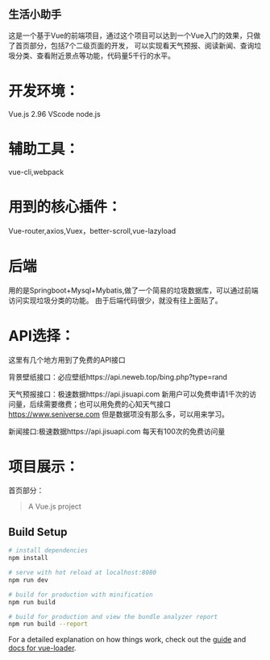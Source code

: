 ## 生活小助手
这是一个基于Vue的前端项目，通过这个项目可以达到一个Vue入门的效果，只做了首页部分，包括7个二级页面的开发，
可以实现看天气预报、阅读新闻、查询垃圾分类、查看附近景点等功能，代码量5千行的水平。

# 开发环境：
   Vue.js 2.96  VScode  node.js

# 辅助工具：
   vue-cli,webpack

# 用到的核心插件：
  Vue-router,axios,Vuex，better-scroll,vue-lazyload 

# 后端
用的是Springboot+Mysql+Mybatis,做了一个简易的垃圾数据库，可以通过前端访问实现垃圾分类的功能。
由于后端代码很少，就没有往上面贴了。

# API选择：
   这里有几个地方用到了免费的API接口
   
   背景壁纸接口：必应壁纸https://api.neweb.top/bing.php?type=rand
   
   天气预报接口：极速数据https://api.jisuapi.com 新用户可以免费申请1千次的访问量，后续需要缴费；也可以用免费的心知天气接口
                https://www.seniverse.com 但是数据项没有那么多，可以用来学习。
                
   新闻接口:极速数据https://api.jisuapi.com 每天有100次的免费访问量
   
# 项目展示：
  首页部分：
  
   
> A Vue.js project

## Build Setup

``` bash
# install dependencies
npm install

# serve with hot reload at localhost:8080
npm run dev

# build for production with minification
npm run build

# build for production and view the bundle analyzer report
npm run build --report
```

For a detailed explanation on how things work, check out the [guide](http://vuejs-templates.github.io/webpack/) and [docs for vue-loader](http://vuejs.github.io/vue-loader).
